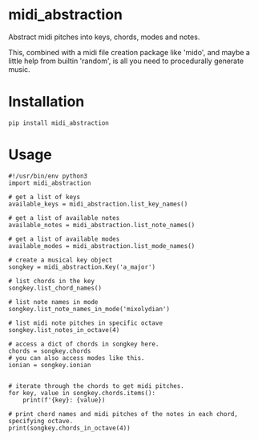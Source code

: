 # midi_abstraction

Abstract midi pitches into keys, chords, modes and notes.

This, combined with a midi file creation package like 'mido', and maybe a little help from builtin 'random', is all you need to procedurally generate music.


# Installation
```pip install midi_abstraction```

# Usage

```
#!/usr/bin/env python3
import midi_abstraction

# get a list of keys
available_keys = midi_abstraction.list_key_names()

# get a list of available notes
available_notes = midi_abstraction.list_note_names()

# get a list of available modes
available_modes = midi_abstraction.list_mode_names()

# create a musical key object
songkey = midi_abstraction.Key('a_major')

# list chords in the key
songkey.list_chord_names()

# list note names in mode
songkey.list_note_names_in_mode('mixolydian')

# list midi note pitches in specific octave
songkey.list_notes_in_octave(4)

# access a dict of chords in songkey here.
chords = songkey.chords
# you can also access modes like this.
ionian = songkey.ionian


# iterate through the chords to get midi pitches.
for key, value in songkey.chords.items():
	print(f'{key}: {value})

# print chord names and midi pitches of the notes in each chord, specifying octave.
print(songkey.chords_in_octave(4))

```
